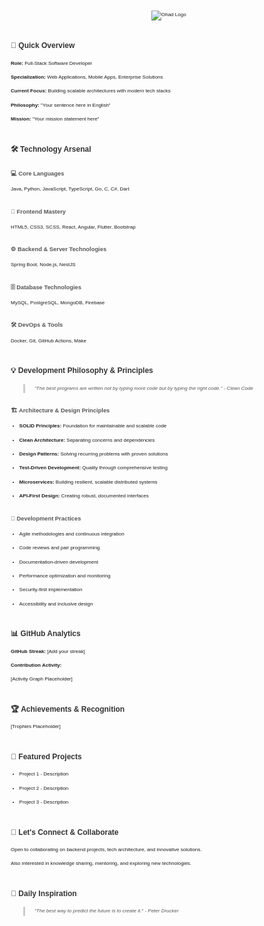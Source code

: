 <!DOCTYPE html>
<html lang="he">
<head>
    <meta charset="UTF-8">
    <title>Ohad's README</title>
    <style>
        body {
            font-family: Arial, sans-serif;
            line-height: 1.8;
            font-size: 8px;
            max-width: 900px;
            margin: 0 auto;
            padding: 20px;
        }
        img.logo {
            display: block;
            max-width: 450px;
            height: auto;
            margin: 0 auto 20px auto;
        }
        h2 {
            margin-top: 30px;
            color: #333;
        }
        h3 {
            margin-top: 20px;
            color: #555;
        }
        p, li {
            margin: 8px 0;
        }
        blockquote {
            margin: 10px 0 10px 20px;
            padding-left: 15px;
            border-left: 3px solid #ccc;
            color: #555;
            font-style: italic;
        }
    </style>
</head>
<body>

<!-- Logo -->
<img src="https://capsule-render.vercel.app/api?type=waving&height=300&color=gradient&text=Hello%20everyone,%0AI%20am%20Ohad&section=footer&reversal=false" alt="Ohad Logo" class="logo">

<!-- Quick Overview -->
<h2>🚀 Quick Overview</h2>
<p><strong>Role:</strong> Full-Stack Software Developer</p>
<p><strong>Specialization:</strong> Web Applications, Mobile Apps, Enterprise Solutions</p>
<p><strong>Current Focus:</strong> Building scalable architectures with modern tech stacks</p>
<p><strong>Philosophy:</strong> "Your sentence here in English"</p>
<p><strong>Mission:</strong> "Your mission statement here"</p>

<!-- Technology Arsenal -->
<h2>🛠️ Technology Arsenal</h2>

<h3>💻 Core Languages</h3>
<p>Java, Python, JavaScript, TypeScript, Go, C, C#, Dart</p>

<h3>🎨 Frontend Mastery</h3>
<p>HTML5, CSS3, SCSS, React, Angular, Flutter, Bootstrap</p>

<h3>⚙️ Backend & Server Technologies</h3>
<p>Spring Boot, Node.js, NestJS</p>

<h3>🗄️ Database Technologies</h3>
<p>MySQL, PostgreSQL, MongoDB, Firebase</p>

<h3>🛠️ DevOps & Tools</h3>
<p>Docker, Git, GitHub Actions, Make</p>

<!-- Development Philosophy & Principles -->
<h2>💡 Development Philosophy & Principles</h2>
<blockquote>
"The best programs are written not by typing more code but by typing the right code." - Clean Code
</blockquote>

<h3>🏗️ Architecture & Design Principles</h3>
<ul>
    <li><strong>SOLID Principles:</strong> Foundation for maintainable and scalable code</li>
    <li><strong>Clean Architecture:</strong> Separating concerns and dependencies</li>
    <li><strong>Design Patterns:</strong> Solving recurring problems with proven solutions</li>
    <li><strong>Test-Driven Development:</strong> Quality through comprehensive testing</li>
    <li><strong>Microservices:</strong> Building resilient, scalable distributed systems</li>
    <li><strong>API-First Design:</strong> Creating robust, documented interfaces</li>
</ul>

<h3>🔄 Development Practices</h3>
<ul>
    <li>Agile methodologies and continuous integration</li>
    <li>Code reviews and pair programming</li>
    <li>Documentation-driven development</li>
    <li>Performance optimization and monitoring</li>
    <li>Security-first implementation</li>
    <li>Accessibility and inclusive design</li>
</ul>

<!-- GitHub Analytics -->
<h2>📊 GitHub Analytics</h2>
<p><strong>GitHub Streak:</strong> [Add your streak]</p>
<p><strong>Contribution Activity:</strong></p>
<p>[Activity Graph Placeholder]</p>

<!-- Achievements & Recognition -->
<h2>🏆 Achievements & Recognition</h2>
<p>[Trophies Placeholder]</p>

<!-- Featured Projects -->
<h2>📂 Featured Projects</h2>
<ul>
    <li>Project 1 - Description</li>
    <li>Project 2 - Description</li>
    <li>Project 3 - Description</li>
</ul>

<!-- Let's Connect & Collaborate -->
<h2>💬 Let's Connect & Collaborate</h2>
<p>Open to collaborating on backend projects, tech architecture, and innovative solutions.</p>
<p>Also interested in knowledge sharing, mentoring, and exploring new technologies.</p>

<!-- Daily Inspiration -->
<h2>💭 Daily Inspiration</h2>
<blockquote>
"The best way to predict the future is to create it." - Peter Drucker
</blockquote>

</body>
</html>
